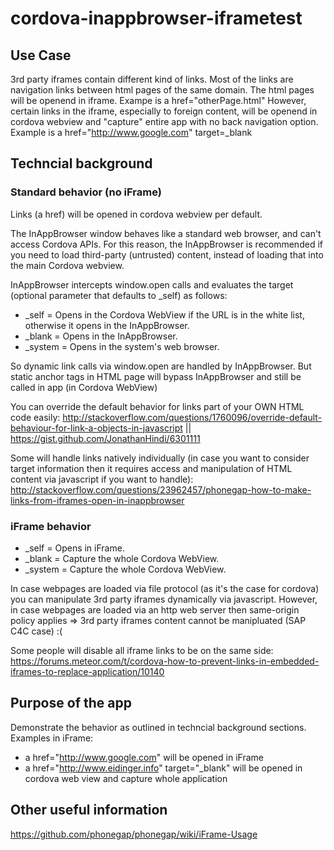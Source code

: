 # cordova-inappbrowser-iframetest

## Use Case

3rd party iframes contain different kind of links. Most of the links are navigation links between html pages of the same domain. The html pages will be openend in iframe. Exampe is a href="otherPage.html"
However, certain links in the iframe, especially to foreign content,  will be openend in cordova webview and "capture" entire app with no back navigation option. Example is a href="http://www.google.com" target=_blank

## Techncial background

### Standard behavior (no iFrame)

Links (a href) will be opened in cordova webview per default.

The InAppBrowser window behaves like a standard web browser, and can't access Cordova APIs. For this reason, the InAppBrowser is recommended if you need to load third-party (untrusted) content, instead of loading that into the main Cordova webview. 

InAppBrowser intercepts window.open calls and evaluates the target (optional parameter that defaults to _self) as follows:

* _self =  Opens in the Cordova WebView if the URL is in the white list, otherwise it opens in the InAppBrowser.
* _blank = Opens in the InAppBrowser.
* _system = Opens in the system's web browser.

So dynamic link calls via window.open are handled by InAppBrowser.
But static anchor tags in HTML page will bypass InAppBrowser and still be called in app (in Cordova WebView)

You can override the default behavior for links part of your OWN HTML code easily: http://stackoverflow.com/questions/1760096/override-default-behaviour-for-link-a-objects-in-javascript || https://gist.github.com/JonathanHindi/6301111

Some will handle links natively individually (in case you want to consider target information then it requires access and manipulation of HTML content via javascript if you want to handle): http://stackoverflow.com/questions/23962457/phonegap-how-to-make-links-from-iframes-open-in-inappbrowser

### iFrame behavior

* _self =  Opens in iFrame.
* _blank = Capture the whole Cordova WebView.
* _system = Capture the whole Cordova WebView.

In case webpages are loaded via file protocol (as it's the case for cordova) you can manipulate 3rd party iframes dynamically via javascript. However, in case webpages are loaded via an http web server then same-origin policy applies => 3rd party iframes content cannot be manipluated (SAP C4C case) :(

Some people will disable all iframe links to be on the same side: https://forums.meteor.com/t/cordova-how-to-prevent-links-in-embedded-iframes-to-replace-application/10140

## Purpose of the app

Demonstrate the behavior as outlined in techncial background sections.
Examples in iFrame:
- a href="http://www.google.com"  will be opened in iFrame
- a href="http://www.eidinger.info" target="_blank" will be opened in cordova web view and capture whole application

## Other useful information

https://github.com/phonegap/phonegap/wiki/iFrame-Usage
